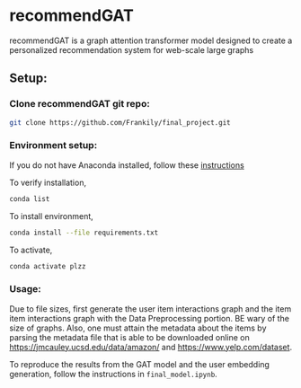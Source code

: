 # recommendGAT

recommendGAT is a graph attention transformer model designed to create a personalized recommendation system for web-scale large graphs 

## Setup:

### Clone recommendGAT git repo:
```bash
git clone https://github.com/Frankily/final_project.git
```

### Environment setup:

If you do not have Anaconda installed, follow these [instructions](https://conda.io/projects/conda/en/latest/user-guide/install/index.html)

To verify installation,  
```bash
conda list
```

To install environment,
```bash
conda install --file requirements.txt
```

To activate,  
```bash
conda activate plzz
```

### Usage:

Due to file sizes, first generate the user item interactions graph and the item item interactions graph with the Data Preprocessing portion. BE wary of the size of graphs. Also, one must attain the metadata about the items by parsing the metadata file that is able to be downloaded online on https://jmcauley.ucsd.edu/data/amazon/ and https://www.yelp.com/dataset.

To reproduce the results from the GAT model and the user embedding generation, follow the instructions in `final_model.ipynb`.

